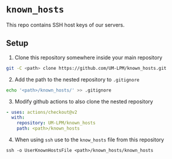 # ```known_hosts```

This repo contains SSH host keys of our servers.

## Setup

1. Clone this repository somewhere inside your main repository

```bash
git -C <path> clone https://github.com/UM-LPM/known_hosts.git 
```

2. Add the path to the nested repository to ```.gitignore```

```bash
echo '<path>/known_hosts/' >> .gitignore
```

3. Modify github actions to also clone the nested repository

```yaml
- uses: actions/checkout@v2
  with:
    repository: UM-LPM/known_hosts 
    path: <path>/known_hosts
```

4. When using ```ssh``` use to the ```know_hosts``` file from this repository

```
ssh -o UserKnownHostsFile <path>/known_hosts/known_hosts
```
